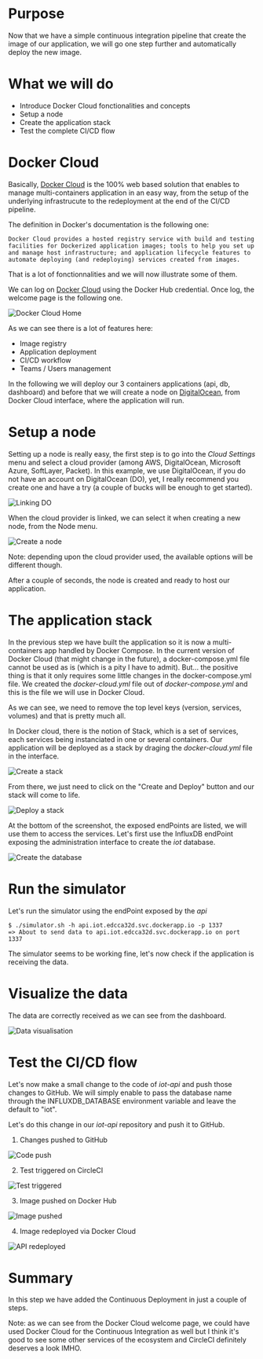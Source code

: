 # Purpose

Now that we have a simple continuous integration pipeline that create the image of our application, we will go one step further and automatically deploy the new image.

# What we will do

* Introduce Docker Cloud fonctionalities and concepts
* Setup a node
* Create the application stack
* Test the complete CI/CD flow

# Docker Cloud

Basically, [Docker Cloud](https://cloud.docker.com) is the 100% web based solution that enables to manage multi-containers application in an easy way, from the setup of the underlying infrastrucute to the redeployment at the end of the CI/CD pipeline.

The definition in Docker's documentation is the following one:

```
Docker Cloud provides a hosted registry service with build and testing facilities for Dockerized application images; tools to help you set up and manage host infrastructure; and application lifecycle features to automate deploying (and redeploying) services created from images.
```

That is a lot of fonctionnalities and we will now illustrate some of them.

We can log on [Docker Cloud](https://cloud.docker.com) using the Docker Hub credential. 
Once log, the welcome page is the following one.

![Docker Cloud Home](./images/DockerCloud-01-CloudRegistry.png)

As we can see there is a lot of features here:
* Image registry
* Application deployment
* CI/CD workflow
* Teams / Users management

In the following we will deploy our 3 containers applications (api, db, dashboard) and before that we will create a node on [DigitalOcean](https://digitalocean.com), from Docker Cloud interface, where the application will run.

# Setup a node

Setting up a node is really easy, the first step is to go into the *Cloud Settings* menu and select a cloud provider (among AWS, DigitalOcean, Microsoft Azure, SoftLayer, Packet). In this example, we use DigitalOcean, if you do not have an account on DigitalOcean (DO), yet, I really recommend you create one and have a try (a couple of bucks will be enough to get started).

![Linking DO](./images/Nodes-00_CloudProviders.png)

When the cloud provider is linked, we can select it when creating a new node, from the Node menu.

![Create a node](./images/Nodes-02-Create.png)

Note: depending upon the cloud provider used, the available options will be different though.

After a couple of seconds, the node is created and ready to host our application.

# The application stack

In the previous step we have built the application so it is now a multi-containers app handled by Docker Compose. In the current version of Docker Cloud (that might change in the future), a docker-compose.yml file cannot be used as is (which is a pity I have to admit). But... the positive thing is that it only requires some little changes in the docker-compose.yml file. We created the *docker-cloud.yml* file out of *docker-compose.yml* and this is the file we will use in Docker Cloud.

As we can see, we need to remove the top level keys (version, services, volumes) and that is pretty much all.

In Docker cloud, there is the notion of Stack, which is a set of services, each services being instanciated in one or several containers. Our application will be deployed as a stack by draging the *docker-cloud.yml* file in the interface.

![Create a stack](./images/Stack-01-Create.png)

From there, we just need to click on the "Create and Deploy" button and our stack will come to life.

![Deploy a stack](./images/Stack-02-Deploy.png)

At the bottom of the screenshot, the exposed endPoints are listed, we will use them to access the services. Let's first use the InfluxDB endPoint exposing the administration interface to create the *iot* database.

![Create the database](./images/App-01-DB-Create.png)

# Run the simulator

Let's run the simulator using the endPoint exposed by the *api*

````
$ ./simulator.sh -h api.iot.edcca32d.svc.dockerapp.io -p 1337
=> About to send data to api.iot.edcca32d.svc.dockerapp.io on port 1337
````

The simulator seems to be working fine, let's now check if the application is receiving the data.

# Visualize the data

The data are correctly received as we can see from the dashboard.

![Data visualisation](./images/App-02-Dashboard.png)

# Test the CI/CD flow

Let's now make a small change to the code of *iot-api* and push those changes to GitHub.
We will simply enable to pass the database name through the INFLUXDB_DATABASE environment variable and leave the default to "iot".

Let's do this change in our *iot-api* repository and push it to GitHub.

1. Changes pushed to GitHub

![Code push](./images/Flow-01-GitHub.png)

2. Test triggered on CircleCI

![Test triggered](./images/Flow-02-CircleCI.png)

3. Image pushed on Docker Hub

![Image pushed](./images/Flow-03-DockerHub.png)

4. Image redeployed via Docker Cloud

![API redeployed](./images/Flow-04-DockerCloud.png)

# Summary

In this step we have added the Continuous Deployment in just a couple of steps.

Note: as we can see from the Docker Cloud welcome page, we could have used Docker Cloud for the Continuous Integration as well but I think it's good to see some other services of the ecosystem and CircleCI definitely deserves a look IMHO.

